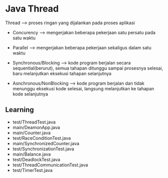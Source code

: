 # Java Thread
Thread --> proses ringan yang dijalankan pada proses aplikasi

- Concurency --> mengerjakan beberapa pekerjaan satu persatu pada satu waktu
- Parallel --> mengerjakan beberapa pekerjaan sekaligus dalam satu waktu

- Synchronous/Blocking --> kode program berjalan secara sequential(berurut), semua tahapan ditunggu sampai prosesnya selesai, baru melanjutkan eksekusi tahapan selanjutnya
- Asnchronous/NonBlocking --> kode program berjalan dan tidak menunggu eksekusi kode selesai, langsung melanjutkan ke tahapan kode selanjutnya

## Learning
- test/ThreadTest.java
- main/DeamonApp.java
- main/Counter.java
- test/RaceConditionTest.java
- main/SynchronizedCounter.java
- test/SynchronizationTest.java
- main/Balance.java
- test/DeadlockTest.java
- test/ThreadCommunicationTest.java
- test/TimerTest.java
